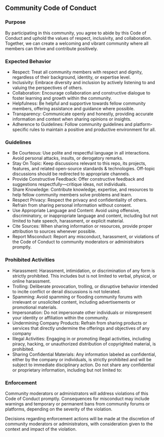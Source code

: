 ## Community Code of Conduct

### Purpose

By participating in this community, you agree to abide by this Code of Conduct and uphold the values of respect, inclusivity, and collaboration. Together, we can create a welcoming and vibrant community where all members can thrive and contribute positively.

### Expected Behavior

* Respect: Treat all community members with respect and dignity, regardless of their background, identity, or expertise level.
* Inclusivity: Embrace diversity and inclusion by actively listening to and valuing the perspectives of others.
* Collaboration: Encourage collaboration and constructive dialogue to foster learning and growth within the community.
* Helpfulness: Be helpful and supportive towards fellow community members, offering assistance and guidance where possible.
* Transparency: Communicate openly and honestly, providing accurate information and context when sharing opinions or insights.
* Adherence to Guidelines: Follow community guidelines and platform-specific rules to maintain a positive and productive environment for all.

### Guidelines

* Be Courteous: Use polite and respectful language in all interactions. Avoid personal attacks, insults, or derogatory remarks.
* Stay On Topic: Keep discussions relevant to this repo, its projects, features, and related open-source standards & technologies. Off-topic discussions should be redirected to appropriate channels.
* Provide Constructive Feedback: Offer constructive feedback and suggestions respectfully—critique ideas, not individuals.
* Share Knowledge: Contribute knowledge, expertise, and resources to help fellow community members solve problems and learn.
* Respect Privacy: Respect the privacy and confidentiality of others. Refrain from sharing personal information without consent.
* Use Appropriate Language and Content: Avoid using offensive, discriminatory, or inappropriate language and content, including but not limited to hate speech, harassment, or explicit material.
* Cite Sources: When sharing information or resources, provide proper attribution to sources whenever possible.
* Report Misconduct: Report any misconduct, harassment, or violations of the Code of Conduct to community moderators or administrators promptly.

### Prohibited Activities

* Harassment: Harassment, intimidation, or discrimination of any form is strictly prohibited. This includes but is not limited to verbal, physical, or online harassment.
* Trolling: Deliberate provocation, trolling, or disruptive behavior intended to incite conflict or derail discussions is not tolerated.
* Spamming: Avoid spamming or flooding community forums with irrelevant or unsolicited content, including advertisements or promotional materials.
* Impersonation: Do not impersonate other individuals or misrepresent your identity or affiliation within the community.
* Undermining Company Products: Refrain from sharing products or services that directly undermine the offerings and objectives of any company
* Illegal Activities: Engaging in or promoting illegal activities, including piracy, hacking, or unauthorized distribution of copyrighted material, is prohibited.
* Sharing Confidential Materials: Any information labeled as confidential, either by the company or individuals, is strictly prohibited and will be subject to immediate disciplinary action. Do not share any confidential or proprietary information, including but not limited to:

### Enforcement

Community moderators or administrators will address violations of this Code of Conduct promptly. Consequences for misconduct may include warnings and temporary or permanent bans from community forums or platforms, depending on the severity of the violation.

Decisions regarding enforcement actions will be made at the discretion of community moderators or administrators, with consideration given to the context and impact of the violation.